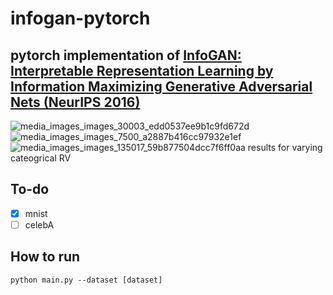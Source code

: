 # infogan-pytorch
## pytorch implementation of **[InfoGAN: Interpretable Representation Learning by Information Maximizing Generative Adversarial Nets (NeurIPS 2016)](https://arxiv.org/abs/1606.03657)**
![media_images_images_30003_edd0537ee9b1c9fd672d](https://user-images.githubusercontent.com/80252411/218366179-d02ef31f-488e-4518-9e49-000c0ec327b3.png)
![media_images_images_7500_a2887b416cc97932e1ef](https://user-images.githubusercontent.com/80252411/218366184-08518a81-1a00-4ede-b356-9f863554e31d.png)
![media_images_images_135017_59b877504dcc7f6ff0aa](https://user-images.githubusercontent.com/80252411/218366187-b2c145f9-ad41-4b55-860d-fd988b52d44c.png)
results for varying cateogrical RV

## To-do
- [x] mnist
- [ ] celebA
## How to run
```python main.py --dataset [dataset]```
